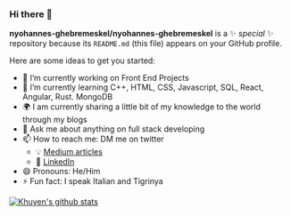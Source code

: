 ### Hi there 👋

**nyohannes-ghebremeskel/nyohannes-ghebremeskel** is a ✨ _special_ ✨ repository because its `README.md` (this file) appears on your GitHub profile.

Here are some ideas to get you started:

- 🔭 I’m currently working on Front End Projects
- 🌱 I’m currently learning C++, HTML, CSS, Javascript, SQL, React, Angular, Rust. MongoDB
- :earth_africa: I am currently sharing a little bit of my knowledge to the world through my blogs
- 💬 Ask me about anything on full stack developing
- 📫 How to reach me: DM me on twitter
  - :bulb: [Medium articles]()
  - :office: [LinkedIn]()
- 😄 Pronouns: He/Him
- ⚡ Fun fact: I speak Italian and Tigrinya

[![Khuyen's github stats](https://github-readme-stats.vercel.app/api?username=nyohannes-ghebremeskel&count_private=true&show_icons=true&theme=radical&hide_rank=false)](https://github.com/anuraghazra/github-readme-stats)
